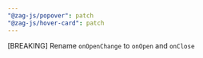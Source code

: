 ```yaml
---
"@zag-js/popover": patch
"@zag-js/hover-card": patch
---
```


[BREAKING] Rename `onOpenChange` to `onOpen` and `onClose`
